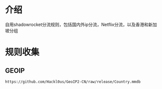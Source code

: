 # 介绍
自用shadowrocket分流规则，包括国内外ip分流，Netflix分流，以及香港和新加坡分组

# 规则收集
## GEOIP
```
https://github.com/Hackl0us/GeoIP2-CN/raw/release/Country.mmdb
```
